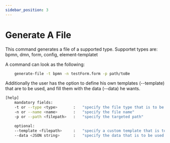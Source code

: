 ```yaml
---
sidebar_position: 3
---
```


# Generate A File

This command generates a file of a supported type.
Supportet types are: bpmn, dmn, form, config, element-templatet

A command can look as the following:
```bash
    generate-file -t bpmn -n testForm.form -p path/toBe
```
Additionally the user has the option to define his own templates (--template) that are to be used, and fill them with the data (--data) he wants.

```bash
[help]    
    mandatory fields:
    -t or --type <type>       :   "specify the file type that is to be generated"
    -n or --name <name>       :   "specify the file name"
    -p or --path <filepath>   :   "specify the targeted path"

    optional:
    --template <filepath>     :   "specify a custom template that is to be used"
    --data <JSON string>      :   "specify the data that is to be used for your template"
```
